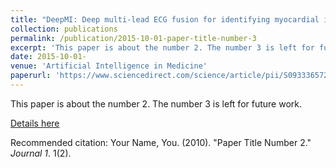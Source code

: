 ```yaml
---
title: "DeepMI: Deep multi-lead ECG fusion for identifying myocardial infarction and its occurrence-time"
collection: publications
permalink: /publication/2015-10-01-paper-title-number-3
excerpt: 'This paper is about the number 2. The number 3 is left for future work.'
date: 2015-10-01-
venue: 'Artificial Intelligence in Medicine'
paperurl: 'https://www.sciencedirect.com/science/article/pii/S0933365721001858'
---
```

This paper is about the number 2. The number 3 is left for future work.

[Details here](http://academicpages.github.io/files/paper2.pdf)

Recommended citation: Your Name, You. (2010). "Paper Title Number 2." <i>Journal 1</i>. 1(2).
